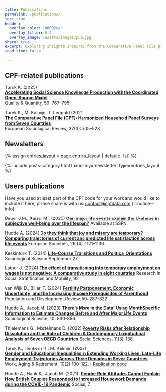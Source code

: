```yaml
---
title: Publications
permalink: /publications/
toc: true
header:
  overlay_color: "#0092ca"
  overlay_filter: 0.4
  overlay_image: /assets/images/pub.jpg
share: true 
excerpt: Exploring insights inspired from the Comparative Panel File project
read_time: false

---
```


## CPF-related publications

<div class="publication" markdown="1">

Turek K. (2025)  
**[Accelerating Social Science Knowledge Production with the Coordinated Open-Source Model](https://link.springer.com/article/10.1007/s11135-024-02020-7)**  
Quality & Quantity, 59: 767–795


Turek K., M. Kalmijn, T. Leopold (2021)  
**[The Comparative Panel File (CPF): Harmonized Household Panel Surveys from Seven Countries](https://doi.org/10.1093/esr/jcab006)**  
European Sociological Review, 37(3): 505–523  
</div>

## Newsletters
<div class="publication" markdown="1">

{% assign entries_layout = page.entries_layout | default: 'list' %}
<div class="entries-{{ entries_layout }}">
  {% include posts-category.html taxonomy='newsletter' type=entries_layout %}
</div>
</div>

## Users publications

<div class="publication" markdown="1">

Have you used at least part of the CPF code for your work and would like to include it here, please share is with us: [contact@cpfdata.com](mailto:contact@cpfdata.com)
{: .notice--info}

Bauer J.M., Kaiser M., (2025) 
**[Can major life events explain the U-shape in subjective well-being over the lifespan?](http://dx.doi.org/10.2139/ssrn.5133418)**
Available at SSRN.

Hudde A. (2024)
**[Do they think that joy and misery are temporary? Comparing trajectories of current and predicted life satisfaction across life events](https://doi.org/10.1080/14616696.2023.2289653)**
European Societies, 26 (4): 1121–1136. 

Keskintürk T. (2024)
**[Life-Course Transitions and Political Orientations](https://sociologicalscience.com/articles-v11-33-907/)**
Sociological Science September 27

Latner J. (2024)
**[The effect of transitioning into temporary employment on wages is not negative: A comparative study in eight countries](https://doi.org/10.1016/j.rssm.2024.100957)**
Research in Social Stratification and Mobility, 92

van Wijk D., Billari F. (2024)
**[Fertility Postponement, Economic Uncertainty, and the Increasing Income Prerequisites of Parenthood](https://doi-org.tilburguniversity.idm.oclc.org/10.1111/padr.12624)**  
Population and Development Review, 50: 287-322

Hudde A., Jacob M. (2023)
**[There’s More in the Data! Using MonthSpecific Information to Estimate Changes Before and After Major Life Events](https://sociologicalscience.com/articles-v10-29-830/)** 
Sociological Science, 10: 830-856.

Thielemans G., Mortelmans D. (2022)
**[Poverty Risks after Relationship Dissolution and the Role of Children: A Contemporary Longitudinal Analysis of Seven OECD Countries](https://doi.org/10.3390/socsci11030138)**
Social Sciences, 11(3), 138. 

Turek K., Henkens K., M. Kalmijn (2022)  
**[Gender and Educational Inequalities in Extending Working Lives: Late-Life Employment Trajectories Across Three Decades in Seven Countries](https://academic.oup.com/workar/advance-article/doi/10.1093/workar/waac021/6702675)**  
Work, Aging & Retirement, 10(2):100–122.  | <ins>[Replication code](https://osf.io/hakg6)</ins>  

Hudde A., Hank K., Jacob M. (2021). 
**[Gender Role Attitudes Cannot Explain How British Couples Responded to Increased Housework Demands during the COVID-19 Pandemic](https://doi-org.tilburguniversity.idm.oclc.org/10.1177/23780231211064395)**
Socius, 7. 



</div>
